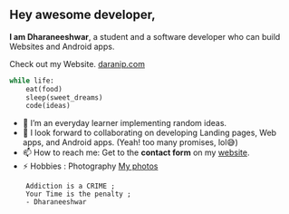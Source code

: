 ## Hey awesome developer,

**I am Dharaneeshwar**, a student and a software developer who can build Websites and Android apps.  

Check out my Website. [daranip.com](https://www.daranip.com/ "Dharaneeshwar Portfolio")

```python
while life:
    eat(food)
    sleep(sweet_dreams)
    code(ideas)   
```


- 🌱 I’m an everyday learner implementing random ideas.
- 👯 I look forward to collaborating on developing Landing pages, Web apps, and Android apps.
(Yeah! too many promises, lol😅)
- 📫 How to reach me: Get to the **contact form** on my [website](https://www.daranip.com/#contact "Contact").
- ⚡ Hobbies : Photography [My photos](https://www.instagram.com/darani.p/ "Instagram")

``` 
    Addiction is a CRIME ;
    Your Time is the penalty ; 
    - Dharaneeshwar
``` 
